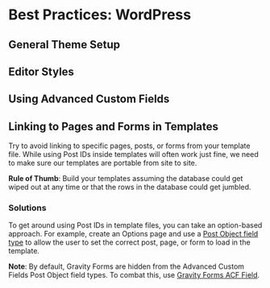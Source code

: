 # Best Practices: WordPress

## General Theme Setup
## Editor Styles
## Using Advanced Custom Fields
## Linking to Pages and Forms in Templates
Try to avoid linking to specific pages, posts, or forms from your template file. While using Post IDs inside templates will often work just fine, we need to make sure our templates are portable from site to site.

__Rule of Thumb__: Build your templates assuming the database could get wiped out at any time or that the rows in the database could get jumbled.

### Solutions
To get around using Post IDs in template files, you can take an option-based approach. For example, create an Options page and use a [Post Object field type](http://www.advancedcustomfields.com/resources/post-object/) to allow the user to set the correct post, page, or form to load in the template.

__Note__: By default, Gravity Forms are hidden from the Advanced Custom Fields Post Object field types. To combat this, use [Gravity Forms ACF Field](https://github.com/stormuk/Gravity-Forms-ACF-Field).
